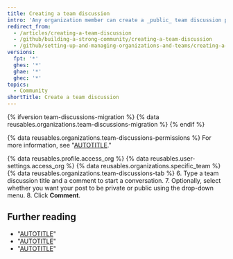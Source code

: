 ```yaml
---
title: Creating a team discussion
intro: 'Any organization member can create a _public_ team discussion post. To create a _private_ team discussion post, you must be a member of the team or an organization owner.'
redirect_from:
  - /articles/creating-a-team-discussion
  - /github/building-a-strong-community/creating-a-team-discussion
  - /github/setting-up-and-managing-organizations-and-teams/creating-a-team-discussion
versions:
  fpt: '*'
  ghes: '*'
  ghae: '*'
  ghec: '*'
topics:
  - Community
shortTitle: Create a team discussion
---
```


{% ifversion team-discussions-migration %}
{% data reusables.organizations.team-discussions-migration %}
{% endif %}

{% data reusables.organizations.team-discussions-permissions %} For more information, see "[AUTOTITLE](/organizations/collaborating-with-your-team/about-team-discussions)."

{% data reusables.profile.access_org %}
{% data reusables.user-settings.access_org %}
{% data reusables.organizations.specific_team %}
{% data reusables.organizations.team-discussions-tab %}
6. Type a team discussion title and a comment to start a conversation.
7. Optionally, select whether you want your post to be private or public using the drop-down menu.
8. Click **Comment**.

## Further reading

  - "[AUTOTITLE](/organizations/collaborating-with-your-team/about-team-discussions)"
  - "[AUTOTITLE](/organizations/collaborating-with-your-team/editing-or-deleting-a-team-discussion)"
  - "[AUTOTITLE](/organizations/collaborating-with-your-team/pinning-a-team-discussion)"
